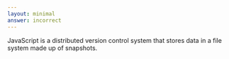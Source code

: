 ```yaml
---
layout: minimal
answer: incorrect 
---
```


JavaScript is a distributed version control system that stores data in a file system made up of snapshots.
